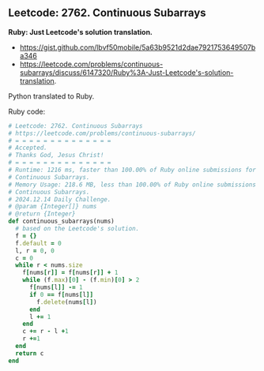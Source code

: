 ## Leetcode: 2762. Continuous Subarrays

**Ruby: Just Leetcode's solution translation.**

- https://gist.github.com/lbvf50mobile/5a63b9521d2dae7921753649507ba346
- https://leetcode.com/problems/continuous-subarrays/discuss/6147320/Ruby%3A-Just-Leetcode's-solution-translation.

Python translated to Ruby.

Ruby code:
```Ruby
# Leetcode: 2762. Continuous Subarrays
# https://leetcode.com/problems/continuous-subarrays/
# = = = = = = = = = = = = = =
# Accepted.
# Thanks God, Jesus Christ!
# = = = = = = = = = = = = = =
# Runtime: 1216 ms, faster than 100.00% of Ruby online submissions for
# Continuous Subarrays.
# Memory Usage: 218.6 MB, less than 100.00% of Ruby online submissions for
# Continuous Subarrays.
# 2024.12.14 Daily Challenge.
# @param {Integer[]} nums
# @return {Integer}
def continuous_subarrays(nums)
  # based on the Leetcode's solution.
  f = {}
  f.default = 0
  l, r = 0, 0
  c = 0
  while r < nums.size
    f[nums[r]] = f[nums[r]] + 1
    while (f.max)[0] - (f.min)[0] > 2 
      f[nums[l]] -= 1
      if 0 == f[nums[l]]
        f.delete(nums[l])
      end
      l += 1
    end
    c += r - l +1
    r +=1
  end
  return c
end
```
